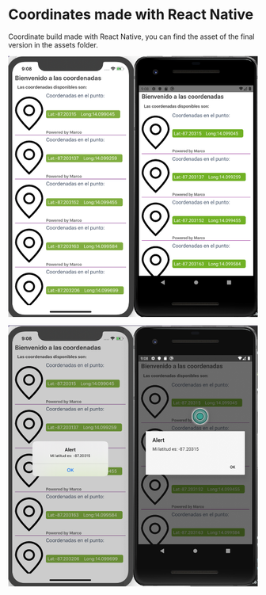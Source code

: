 # Coordinates made with React Native

Coordinate build made with React Native, you can find the asset of the final version in the assets folder.


![Coordinate](assets/coordinates-android-ios-1.png)

![Coordinate](assets/coordinates-android-ios-2.png)
